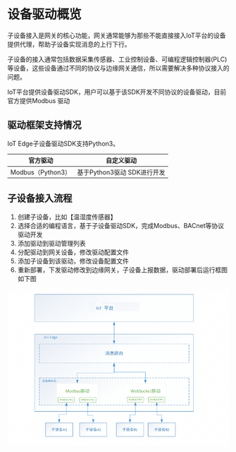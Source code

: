 # 设备驱动概览

子设备接入是网关的核心功能，网关通常能够为那些不能直接接入IoT平台的设备提供代理，帮助子设备实现消息的上行下行。

子设备的接入通常包括数据采集传感器、工业控制设备、可编程逻辑控制器(PLC)等设备，这些设备通过不同的协议与边缘网关通信，所以需要解决多种协议接入的问题。

IoT平台提供设备驱动SDK，用户可以基于该SDK开发不同协议的设备驱动，目前官方提供Modbus 驱动



## 驱动框架支持情况

IoT Edge子设备驱动SDK支持Python3。

| 官方驱动          | 自定义驱动                  |
| ----------------- | --------------------------- |
| Modbus（Python3） | 基于Python3驱动 SDK进行开发 |



## 子设备接入流程

1. 创建子设备，比如【温湿度传感器】
2. 选择合适的编程语言，基于子设备驱动SDK，完成Modbus、BACnet等协议驱动开发
3. 添加驱动到驱动管理列表
4. 分配驱动到网关设备，修改驱动配置文件
5. 添加子设备到该驱动，修改设备配置文件
6. 重新部署，下发驱动修改到边缘网关，子设备上报数据，驱动部署后运行框图如下图

![图片](../../../images/设备驱动概览-1.png)